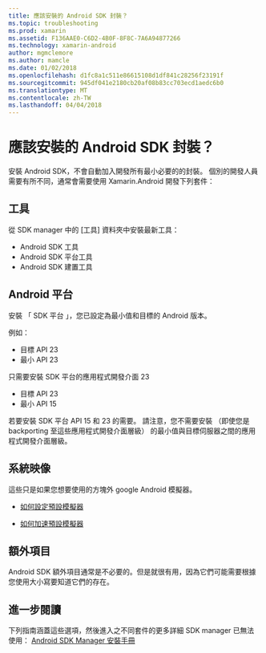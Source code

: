 ```yaml
---
title: 應該安裝的 Android SDK 封裝？
ms.topic: troubleshooting
ms.prod: xamarin
ms.assetid: F136AAE0-C6D2-4B0F-8F8C-7A6A94877266
ms.technology: xamarin-android
author: mgmclemore
ms.author: mamcle
ms.date: 01/02/2018
ms.openlocfilehash: d1fc8a1c511e86615108d1df841c28256f23191f
ms.sourcegitcommit: 945df041e2180cb20af08b83cc703ecd1aedc6b0
ms.translationtype: MT
ms.contentlocale: zh-TW
ms.lasthandoff: 04/04/2018
---
```

# <a name="which-android-sdk-packages-should-i-install"></a>應該安裝的 Android SDK 封裝？

安裝 Android SDK，不會自動加入開發所有最小必要的的封裝。 個別的開發人員需要有所不同，通常會需要使用 Xamarin.Android 開發下列套件：

## <a name="tools"></a>工具

從 SDK manager 中的 [工具] 資料夾中安裝最新工具：

- Android SDK 工具
- Android SDK 平台工具
- Android SDK 建置工具

## <a name="android-platforms"></a>Android 平台

安裝 「 SDK 平台 」，您已設定為最小值和目標的 Android 版本。 

例如：

- 目標 API 23
- 最小 API 23

只需要安裝 SDK 平台的應用程式開發介面 23

- 目標 API 23
- 最小 API 15

若要安裝 SDK 平台 API 15 和 23 的需要。 請注意，您不需要安裝 （即使您是 backporting 至這些應用程式開發介面層級） 的最小值與目標伺服器之間的應用程式開發介面層級。

## <a name="system-images"></a>系統映像
這些只是如果您想要使用的方塊外 google Android 模擬器。 

- [如何設定預設模擬器](~/android/get-started/installation/android-emulator/index.md)

- [如何加速預設模擬器](~/android/get-started/installation/android-emulator/index.md)

## <a name="extras"></a>額外項目
Android SDK 額外項目通常是不必要的。但是就很有用，因為它們可能需要根據您使用大小寫要知道它們的存在。

## <a name="further-reading"></a>進一步閱讀
下列指南涵蓋這些選項，然後進入之不同套件的更多詳細 SDK manager 已無法使用： [Android SDK Manager 安裝手冊](http://www.themethodology.net/2015/02/android-sdk-manager-setup-for.html?m=1)

